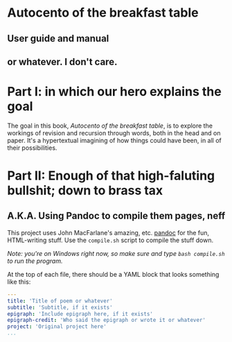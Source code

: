 #  Autocento of the breakfast table
## User guide and manual
## or whatever.  I don't care.

# Part I: in which our hero explains the goal

The goal in this book, *Autocento of the breakfast table*, is to explore the
workings of revision and recursion through words, both in the head and on
paper.  It's a hypertextual imagining of how things could have been, in all
of their possibilities.

# Part II: Enough of that high-faluting bullshit; down to brass tax
## A.K.A. Using Pandoc to compile them pages, neff

This project uses John MacFarlane's amazing, etc. [pandoc][] for the fun,
HTML-writing stuff. Use the `compile.sh` script to compile the stuff down.

*Note: you're on Windows right now, so make sure and type `bash compile.sh` to
run the program.*

At the top of each file, there should be a YAML block that looks something
like this:

````yaml
---
title: 'Title of poem or whatever'
subtitle: 'Subtitle, if it exists'
epigraph: 'Include epigraph here, if it exists'
epigraph-credit: 'Who said the epigraph or wrote it or whatever'
project: 'Original project here'
...
````

[pandoc]: http://johnmacfarlane.net/pandoc/
